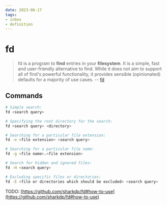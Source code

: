 ```yaml
---
date: 2023-06-17
tags:
- inbox
- definition
---
```


# fd

> fd is a program to **find** entries in your **filesystem**. It is a simple,
> fast and user-friendly alternative to find. While it does not aim to support
> all of find's powerful functionality, it provides sensible (opinionated)
> defaults for a majority of use cases.
> -- [fd](https://github.com/sharkdp/fd)


## Commands

```sh
# Simple search:
fd <search query>

# Specifying the root directory for the search:
fd <search query> <directory>

# Searching for a particular file extension:
fd -e <file extension> <search query>

# Searching for a particular file name:
fd -g <file name>.<file extension>

# Search for hidden and ignored files:
fd -H <search query>

# Excluding specific files or directories:
fd -E <file or directories which should be excluded> <search query>
```


TODO: [https://github.com/sharkdp/fd#how-to-use](https://github.com/sharkdp/fd#how-to-use)